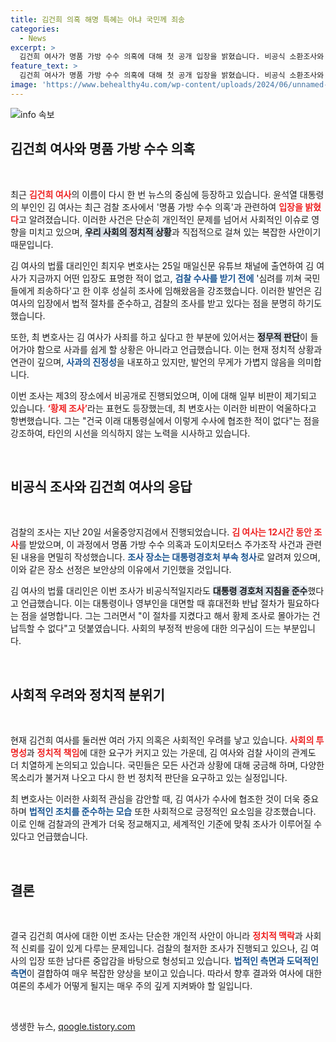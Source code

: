 ```yaml
---
title: 김건희 의혹 해명 특혜는 아냐 국민께 죄송
categories:
  - News
excerpt: >
  김건희 여사가 명품 가방 수수 의혹에 대해 첫 공개 입장을 밝혔습니다. 비공식 소환조사와 관련해선 적극 협조했다고 전하며, 정무적 판단으로 사죄는 어렵다고 설명했습니다. 진실 공방의 중심에 선 여사의 발언, 과연 어떤 파장을 일으킬지 주목됩니다!
feature_text: >
  김건희 여사가 명품 가방 수수 의혹에 대해 첫 공개 입장을 밝혔습니다. 비공식 소환조사와 관련해선 적극 협조했다고 전하며, 정무적 판단으로 사죄는 어렵다고 설명했습니다. 진실 공방의 중심에 선 여사의 발언, 과연 어떤 파장을 일으킬지 주목됩니다!
image: 'https://www.behealthy4u.com/wp-content/uploads/2024/06/unnamed-file.png'
---
```


<p><img src="https://www.behealthy4u.com/wp-content/uploads/2024/06/unnamed-file.png" alt="info 속보" /></p>

<h2 data-ke-size="size26">김건희 여사와 명품 가방 수수 의혹</h2>

<p data-ke-size="size16">&nbsp;</p> 

<p>최근 <b><span style="color: #ee2323;">김건희 여사</span></b>의 이름이 다시 한 번 뉴스의 중심에 등장하고 있습니다. 윤석열 대통령의 부인인 김 여사는 최근 검찰 조사에서 '명품 가방 수수 의혹'과 관련하여 <b><span style="color: #ee2323;">입장을 밝혔다</span></b>고 알려졌습니다. 이러한 사건은 단순히 개인적인 문제를 넘어서 사회적인 이슈로 영향을 미치고 있으며, <b><span style="background-color: #21538527;">우리 사회의 정치적 상황</span></b>과 직접적으로 걸쳐 있는 복잡한 사안이기 때문입니다. </p>

<p>김 여사의 법률 대리인인 최지우 변호사는 25일 매일신문 유튜브 채널에 출연하여 김 여사가 지금까지 어떤 입장도 표명한 적이 없고, <b><span style="color: #1a5490;">검찰 수사를 받기 전에</span></b> '심려를 끼쳐 국민들에게 죄송하다'고 한 이후 성실히 조사에 임해왔음을 강조했습니다. 이러한 발언은 김 여사의 입장에서 법적 절차를 준수하고, 검찰의 조사를 받고 있다는 점을 분명히 하기도 했습니다. </p>

<p>또한, 최 변호사는 김 여사가 사죄를 하고 싶다고 한 부분에 있어서는 <b><span style="background-color: #21538527;">정무적 판단</span></b>이 들어가야 함으로 사과를 쉽게 할 상황은 아니라고 언급했습니다. 이는 현재 정치적 상황과 연관이 깊으며, <b><span style="color: #1a5490;">사과의 진정성</span></b>을 내포하고 있지만, 발언의 무게가 가볍지 않음을 의미합니다. </p>

<p>이번 조사는 제3의 장소에서 비공개로 진행되었으며, 이에 대해 일부 비판이 제기되고 있습니다. <b><span style="color: #ee2323;">‘황제 조사’</span></b>라는 표현도 등장했는데, 최 변호사는 이러한 비판이 억울하다고 항변했습니다. 그는 "건국 이래 대통령실에서 이렇게 수사에 협조한 적이 없다"는 점을 강조하여, 타인의 시선을 의식하지 않는 노력을 시사하고 있습니다. </p>

<p data-ke-size="size16">&nbsp;</p>

<h2 data-ke-size="size26">비공식 조사와 김건희 여사의 응답</h2>

<p data-ke-size="size16">&nbsp;</p>

<p>검찰의 조사는 지난 20일 서울중앙지검에서 진행되었습니다. <b><span style="color: #ee2323;">김 여사는 12시간 동안 조사</span></b>를 받았으며, 이 과정에서 명품 가방 수수 의혹과 도이치모터스 주가조작 사건과 관련된 내용을 면밀히 작성했습니다. <b><span style="color: #1a5490;">조사 장소는 대통령경호처 부속 청사</span></b>로 알려져 있으며, 이와 같은 장소 선정은 보안상의 이유에서 기인했을 것입니다. </p>

<p>김 여사의 법률 대리인은 이번 조사가 비공식적일지라도 <b><span style="background-color: #21538527;">대통령 경호처 지침을 준수</span></b>했다고 언급했습니다. 이는 대통령이나 영부인을 대면할 때 휴대전화 반납 절차가 필요하다는 점을 설명합니다. 그는 그러면서 "이 절차를 지켰다고 해서 황제 조사로 몰아가는 건 납득할 수 없다"고 덧붙였습니다. 사회의 부정적 반응에 대한 의구심이 드는 부분입니다.</p>

<p data-ke-size="size16">&nbsp;</p>

<h2 data-ke-size="size26">사회적 우려와 정치적 분위기</h2>

<p data-ke-size="size16">&nbsp;</p>

<p>현재 김건희 여사를 둘러싼 여러 가지 의혹은 사회적인 우려를 낳고 있습니다. <b><span style="color: #ee2323;">사회의 투명성</span></b>과 <b><span style="color: #ee2323;">정치적 책임</span></b>에 대한 요구가 커지고 있는 가운데, 김 여사와 검찰 사이의 관계도 더 치열하게 논의되고 있습니다. 국민들은 모든 사건과 상황에 대해 궁금해 하며, 다양한 목소리가 불거져 나오고 다시 한 번 정치적 판단을 요구하고 있는 실정입니다.</p>

<p>최 변호사는 이러한 사회적 관심을 감안할 때, 김 여사가 수사에 협조한 것이 더욱 중요하며 <b><span style="color: #1a5490;">법적인 조치를 준수하는 모습</span></b> 또한 사회적으로 긍정적인 요소임을 강조했습니다. 이로 인해 검찰과의 관계가 더욱 정교해지고, 세계적인 기준에 맞춰 조사가 이루어질 수 있다고 언급했습니다. </p>

<p data-ke-size="size16">&nbsp;</p>

<h2 data-ke-size="size26">결론</h2>

<p data-ke-size="size16">&nbsp;</p>

<p>결국 김건희 여사에 대한 이번 조사는 단순한 개인적 사안이 아니라 <b><span style="color: #ee2323;">정치적 맥락</span></b>과 사회적 신뢰를 깊이 있게 다루는 문제입니다. 검찰의 철저한 조사가 진행되고 있으나, 김 여사의 입장 또한 남다른 중압감을 바탕으로 형성되고 있습니다. <b><span style="color: #1a5490;">법적인 측면과 도덕적인 측면</span></b>이 결합하여 매우 복잡한 양상을 보이고 있습니다. 따라서 향후 결과와 여사에 대한 여론의 추세가 어떻게 될지는 매우 주의 깊게 지켜봐야 할 일입니다.</p>

<p data-ke-size="size16">&nbsp;</p>
생생한 뉴스, <a href="https://qoogle.tistory.com" rel="dofollow">qoogle.tistory.com</a>


